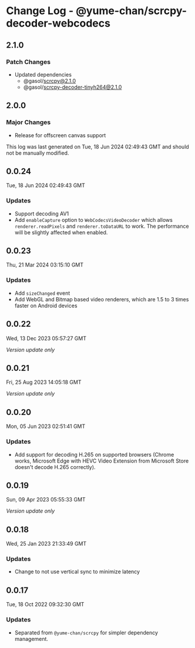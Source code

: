 # Change Log - @yume-chan/scrcpy-decoder-webcodecs

## 2.1.0

### Patch Changes

-   Updated dependencies
    -   @gasol/scrcpy@2.1.0
    -   @gasol/scrcpy-decoder-tinyh264@2.1.0

## 2.0.0

### Major Changes

-   Release for offscreen canvas support

This log was last generated on Tue, 18 Jun 2024 02:49:43 GMT and should not be manually modified.

## 0.0.24

Tue, 18 Jun 2024 02:49:43 GMT

### Updates

-   Support decoding AV1
-   Add `enableCapture` option to `WebCodecsVideoDecoder` which allows `renderer.readPixels` and `renderer.toDataURL` to work. The performance will be slightly affected when enabled.

## 0.0.23

Thu, 21 Mar 2024 03:15:10 GMT

### Updates

-   Add `sizeChanged` event
-   Add WebGL and Bitmap based video renderers, which are 1.5 to 3 times faster on Android devices

## 0.0.22

Wed, 13 Dec 2023 05:57:27 GMT

_Version update only_

## 0.0.21

Fri, 25 Aug 2023 14:05:18 GMT

_Version update only_

## 0.0.20

Mon, 05 Jun 2023 02:51:41 GMT

### Updates

-   Add support for decoding H.265 on supported browsers (Chrome works, Microsoft Edge with HEVC Video Extension from Microsoft Store doesn't decode H.265 correctly).

## 0.0.19

Sun, 09 Apr 2023 05:55:33 GMT

_Version update only_

## 0.0.18

Wed, 25 Jan 2023 21:33:49 GMT

### Updates

-   Change to not use vertical sync to minimize latency

## 0.0.17

Tue, 18 Oct 2022 09:32:30 GMT

### Updates

-   Separated from `@yume-chan/scrcpy` for simpler dependency management.
